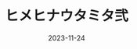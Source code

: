 ---
title: ヒメヒナウタミタ弐
description: 2nd Cover Album「ヒメヒナウタミタ弐」 収録曲 2023-11-24リリース
image: /img/album/utamita2nd.jpg
date: 2023-11-24

# Badge style
style:
    background: "#bd1e48"
    color: "#fff"
---